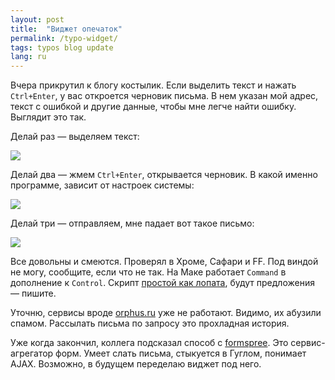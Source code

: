 ```yaml
---
layout: post
title:  "Виджет опечаток"
permalink: /typo-widget/
tags: typos blog update
lang: ru
---
```


Вчера прикрутил к блогу костылик. Если выделить текст и нажать `Ctrl+Enter`, у
вас откроется черновик письма. В нем указан мой адрес, текст с ошибкой и другие
данные, чтобы мне легче найти ошибку. Выглядит это так.

Делай раз — выделяем текст:

![](https://user-images.githubusercontent.com/1059232/70032157-eb5d8b80-15bd-11ea-9df9-de81144133d5.png)

Делай два — жмем `Ctrl+Enter`, открывается черновик. В какой именно программе,
зависит от настроек системы:

![](https://user-images.githubusercontent.com/1059232/70032156-eac4f500-15bd-11ea-9b0a-f7891250cea3.png)

Делай три — отправляем, мне падает вот такое письмо:

![](https://user-images.githubusercontent.com/1059232/70032155-eac4f500-15bd-11ea-93a2-8d4071a90f80.png)

[js]: https://github.com/igrishaev/blog/blob/master/assets/typo.js

Все довольны и смеются. Проверял в Хроме, Сафари и FF. Под виндой не могу,
сообщите, если что не так. На Маке работает `Command` в дополнение к
`Control`. Скрипт [простой как лопата][js], будут предложения — пишите.

Уточню, сервисы вроде [orphus.ru](https://orphus.ru/) уже не работают. Видимо,
их абузили спамом. Рассылать письма по запросу это прохладная история.

Уже когда закончил, коллега подсказал способ с
[formspree](https://formspree.io/). Это сервис-агрегатор форм. Умеет слать
письма, стыкуется в Гуглом, понимает AJAX. Возможно, в будущем переделаю виджет
под него.
